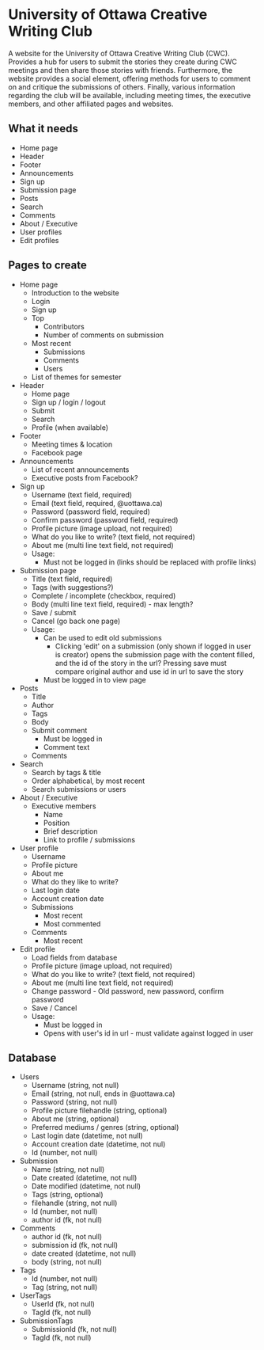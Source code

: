 # University of Ottawa Creative Writing Club

A website for the University of Ottawa Creative Writing Club (CWC). Provides a hub for users to submit the stories they create during CWC meetings and then share those stories with friends. Furthermore, the website provides a social element, offering methods for users to comment on and critique the submissions of others. Finally, various information regarding the club will be available, including meeting times, the executive members, and other affiliated pages and websites.

## What it needs

* Home page
* Header
* Footer
* Announcements
* Sign up
* Submission page
* Posts
* Search
* Comments
* About / Executive
* User profiles
* Edit profiles

## Pages to create

* Home page
  * Introduction to the website
  * Login
  * Sign up
  * Top
    * Contributors
    * Number of comments on submission
  * Most recent
    * Submissions
    * Comments
    * Users
  * List of themes for semester
* Header
  * Home page
  * Sign up / login / logout
  * Submit
  * Search
  * Profile (when available)
* Footer
  * Meeting times & location
  * Facebook page
* Announcements
  * List of recent announcements
  * Executive posts from Facebook?
* Sign up
  * Username (text field, required)
  * Email (text field, required, @uottawa.ca)
  * Password (password field, required)
  * Confirm password (password field, required)
  * Profile picture (image upload, not required)
  * What do you like to write? (text field, not required)
  * About me (multi line text field, not required)
  * Usage:
    * Must not be logged in (links should be replaced with profile links)
* Submission page
  * Title (text field, required)
  * Tags (with suggestions?)
  * Complete / incomplete (checkbox, required)
  * Body (multi line text field, required) - max length?
  * Save / submit
  * Cancel (go back one page)
  * Usage:
    * Can be used to edit old submissions
      * Clicking 'edit' on a submission (only shown if logged in user is creator) opens the submission page with the content filled, and the id of the story in the url? Pressing save must compare original author and use id in url to save the story
    * Must be logged in to view page
* Posts
  * Title
  * Author
  * Tags
  * Body
  * Submit comment
    * Must be logged in
    * Comment text
  * Comments
* Search
  * Search by tags & title
  * Order alphabetical, by most recent
  * Search submissions or users
* About / Executive
  * Executive members
    * Name
    * Position
    * Brief description
    * Link to profile / submissions
* User profile
  * Username
  * Profile picture
  * About me
  * What do they like to write?
  * Last login date
  * Account creation date
  * Submissions
    * Most recent
    * Most commented
  * Comments
    * Most recent
* Edit profile
  * Load fields from database
  * Profile picture (image upload, not required)
  * What do you like to write? (text field, not required)
  * About me (multi line text field, not required)
  * Change password - Old password, new password, confirm password
  * Save / Cancel
  * Usage:
    * Must be logged in
    * Opens with user's id in url - must validate against logged in user

## Database

* Users
  * Username (string, not null)
  * Email (string, not null, ends in @uottawa.ca)
  * Password (string, not null)
  * Profile picture filehandle (string, optional)
  * About me (string, optional)
  * Preferred mediums / genres (string, optional)
  * Last login date (datetime, not null)
  * Account creation date (datetime, not nul)
  * Id (number, not null)
* Submission
  * Name (string, not null)
  * Date created (datetime, not null)
  * Date modified (datetime, not null)
  * Tags (string, optional)
  * filehandle (string, not null)
  * Id (number, not null)
  * author id (fk, not null)
* Comments
  * author id (fk, not null)
  * submission id (fk, not null)
  * date created (datetime, not null)
  * body (string, not null)
* Tags
  * Id (number, not null)
  * Tag (string, not null)
* UserTags
  * UserId (fk, not null)
  * TagId (fk, not null)
* SubmissionTags
  * SubmissionId (fk, not null)
  * TagId (fk, not null)
